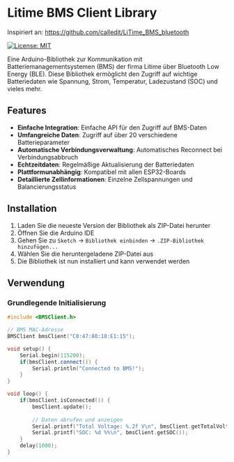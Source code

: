 # Litime BMS Client Library

Inspiriert an:
https://github.com/calledit/LiTime_BMS_bluetooth

[![License: MIT](https://img.shields.io/badge/License-MIT-yellow.svg)](https://opensource.org/licenses/MIT)

Eine Arduino-Bibliothek zur Kommunikation mit Batteriemanagementsystemen (BMS) der firma Litime über Bluetooth Low Energy (BLE). Diese Bibliothek ermöglicht den Zugriff auf wichtige Batteriedaten wie Spannung, Strom, Temperatur, Ladezustand (SOC) und vieles mehr.

## Features

- **Einfache Integration**: Einfache API für den Zugriff auf BMS-Daten
- **Umfangreiche Daten**: Zugriff auf über 20 verschiedene Batterieparameter
- **Automatische Verbindungsverwaltung**: Automatisches Reconnect bei Verbindungsabbruch
- **Echtzeitdaten**: Regelmäßige Aktualisierung der Batteriedaten
- **Plattformunabhängig**: Kompatibel mit allen ESP32-Boards
- **Detaillierte Zellinformationen**: Einzelne Zellspannungen und Balancierungsstatus

## Installation

1. Laden Sie die neueste Version der Bibliothek als ZIP-Datei herunter
2. Öffnen Sie die Arduino IDE
3. Gehen Sie zu `Sketch` -> `Bibliothek einbinden` -> `.ZIP-Bibliothek hinzufügen...`
4. Wählen Sie die heruntergeladene ZIP-Datei aus
5. Die Bibliothek ist nun installiert und kann verwendet werden

## Verwendung

### Grundlegende Initialisierung

```cpp
#include <BMSClient.h>

// BMS MAC-Adresse
BMSClient bmsClient("C8:47:80:18:E1:15");

void setup() {
    Serial.begin(115200);
    if(bmsClient.connect()) {
        Serial.println("Connected to BMS!");
    }
}

void loop() {
    if(bmsClient.isConnected()) {
        bmsClient.update();
        
        // Daten abrufen und anzeigen
        Serial.printf("Total Voltage: %.2f V\n", bmsClient.getTotalVoltage());
        Serial.printf("SOC: %d %%\n", bmsClient.getSOC());
    }
    delay(1000);
}
